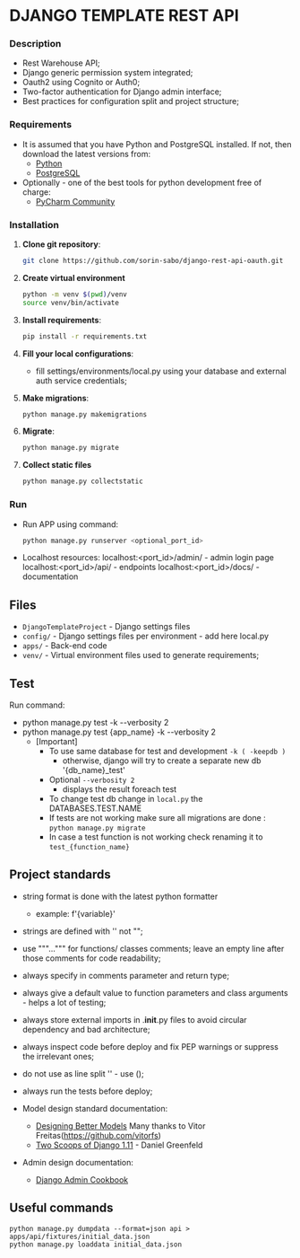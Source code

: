 DJANGO TEMPLATE REST API
========================

### Description
-   Rest Warehouse API;
-   Django generic permission system integrated;
-   Oauth2 using Cognito or Auth0;
-   Two-factor authentication for Django admin interface;
-   Best practices for configuration split and project structure;

### Requirements

-   It is assumed that you have Python and PostgreSQL installed. If not, then download the latest versions from:
    * [Python](https://www.python.org/downloads/)
    * [PostgreSQL](https://www.postgresql.org/download/)
-   Optionally - one of the best tools for python development free of charge:
    * [PyCharm Community](https://www.jetbrains.com/pycharm/download/#section=windows)

    
### Installation

1. **Clone git repository**:
    ```bash
    git clone https://github.com/sorin-sabo/django-rest-api-oauth.git
    ```

2. **Create virtual environment**
    ```bash
    python -m venv $(pwd)/venv
    source venv/bin/activate
    ```   

3. **Install requirements**:
    ```bash
    pip install -r requirements.txt
    ```

4. **Fill your local configurations**:
   - fill settings/environments/local.py using your database and external auth service credentials;   

5. **Make migrations**:
    ```bash
    python manage.py makemigrations
    ```

6. **Migrate**:
    ```bash
    python manage.py migrate
    ```
   
7. **Collect static files**
    ```bash
    python manage.py collectstatic
    ```

### Run

-   Run APP using command:
    ```bash
    python manage.py runserver <optional_port_id>
    ```
- Localhost resources:
    localhost:<port_id>/admin/ - admin login page
    localhost:<port_id>/api/   - endpoints
    localhost:<port_id>/docs/  - documentation
    
## Files
* `DjangoTemplateProject` - Django settings files
* `config/` - Django settings files per environment - add here local.py
* `apps/` - Back-end code
* `venv/` - Virtual environment files used to generate requirements;

    
## Test
Run command:
* python manage.py test -k --verbosity 2
* python manage.py test {app_name} -k --verbosity 2
    * [Important] 
        * To use same database for test and development `-k ( -keepdb )`
            - otherwise, django will try to create a separate new db '{db_name}_test'
        * Optional `--verbosity 2`
            - displays the result foreach test
        * To change test db change in `local.py` the DATABASES.TEST.NAME
        * If tests are not working make sure all migrations are done : 
            `python manage.py migrate`
        * In case a test function is not working check renaming it to `test_{function_name}`
        
## Project standards
- string format is done with the latest python formatter
    - example: f'{variable}'
- strings are defined with '' not "";
- use """...""" for functions/ classes comments; leave an empty line after those comments for code readability;
- always specify in comments parameter and return type;
- always give a default value to function parameters and class arguments - helps a lot of testing;
- always store external imports in .__init__.py files to avoid circular dependency and bad architecture;
- always inspect code before deploy and fix PEP warnings or suppress the irrelevant ones;
- do not use as line split '\' - use ();
- always run the tests before deploy;
- Model design standard documentation:
    * [Designing Better Models](https://simpleisbetterthancomplex.com/tips/2018/02/10/django-tip-22-designing-better-models.html)
    Many thanks to Vitor Freitas(https://github.com/vitorfs)
    * [Two Scoops of Django 1.11]() - Daniel Greenfeld

- Admin design documentation:
    * [Django Admin Cookbook](https://buildmedia.readthedocs.org/media/pdf/django-admin-cookbook/latest/django-admin-cookbook.pdf)

## Useful commands
    python manage.py dumpdata --format=json api > apps/api/fixtures/initial_data.json
    python manage.py loaddata initial_data.json